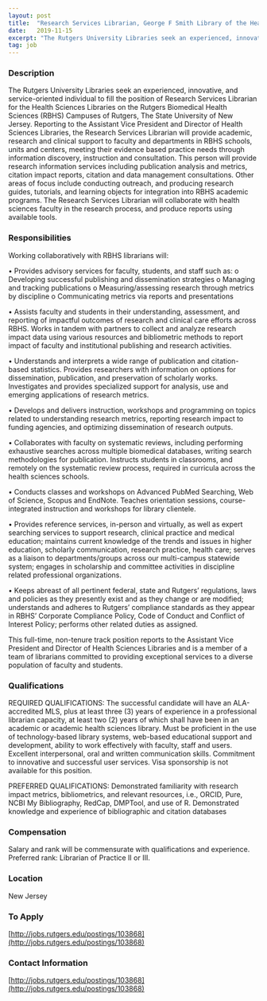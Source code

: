 ```yaml
---
layout: post
title:  "Research Services Librarian, George F Smith Library of the Health Sciences - Rutgers University Libraries"
date:   2019-11-15
excerpt: "The Rutgers University Libraries seek an experienced, innovative, and service-oriented individual to fill the position of Research Services Librarian for the Health Sciences Libraries on the Rutgers Biomedical Health Sciences (RBHS) Campuses of Rutgers, The State University of New Jersey. Reporting to the Assistant Vice President and Director of Health..."
tag: job
---
```


### Description   

The Rutgers University Libraries seek an experienced, innovative, and service-oriented individual to fill the position of Research Services Librarian for the Health Sciences Libraries on the Rutgers Biomedical Health Sciences (RBHS) Campuses of Rutgers, The State University of New Jersey. Reporting to the Assistant Vice President and Director of Health Sciences Libraries, the Research Services Librarian will provide academic, research and clinical support to faculty and departments in RBHS schools, units and centers, meeting their evidence based practice needs through information discovery, instruction and consultation. This person will provide research information services including publication analysis and metrics, citation impact reports, citation and data management consultations. Other areas of focus include conducting outreach, and producing research guides, tutorials, and learning objects for integration into RBHS academic programs. The Research Services Librarian will collaborate with health sciences faculty in the research process, and produce reports using available tools.


### Responsibilities   

Working collaboratively with RBHS librarians will:

• 	Provides advisory services for faculty, students, and staff such as:
o	Developing successful publishing and dissemination strategies
o	Managing and tracking publications
o	Measuring/assessing research through metrics by discipline
o	Communicating metrics via reports and presentations

• 	Assists faculty and students in their understanding, assessment, and reporting of impactful outcomes of research and clinical care efforts across RBHS. Works in tandem with partners to collect and analyze research impact data using various resources and bibliometric methods to report impact of faculty and institutional publishing and research activities.

• 	Understands and interprets a wide range of publication and citation-based statistics. Provides researchers with information on options for dissemination, publication, and preservation of scholarly works. Investigates and provides specialized support for analysis, use and emerging applications of research metrics. 

• 	Develops and delivers instruction, workshops and programming on topics related to understanding research metrics, reporting research impact to funding agencies, and optimizing dissemination of research outputs.

• 	Collaborates with faculty on systematic reviews, including performing exhaustive searches across multiple biomedical databases, writing search methodologies for publication. Instructs students in classrooms, and remotely on the systematic review process, required in curricula across the health sciences schools.

• 	Conducts classes and workshops on Advanced PubMed Searching, Web of Science, Scopus and EndNote. Teaches orientation sessions, course-integrated instruction and workshops for library clientele. 

• 	Provides reference services, in-person and virtually, as well as expert searching services to support research, clinical practice and medical education; maintains current knowledge of the trends and issues in higher education, scholarly communication, research practice, health care; serves as a liaison to departments/groups across our multi-campus statewide system; engages in scholarship and committee activities in discipline related professional organizations. 

• 	Keeps abreast of all pertinent federal, state and Rutgers’ regulations, laws and policies as they presently exist and as they change or are modified; understands and adheres to Rutgers’ compliance standards as they appear in RBHS’ Corporate Compliance Policy, Code of Conduct and Conflict of Interest Policy; performs other related duties as assigned.

This full-time, non-tenure track position reports to the Assistant Vice President and Director of Health Sciences Libraries and is a member of a team of librarians committed to providing exceptional services to a diverse population of faculty and students.  



### Qualifications   

REQUIRED QUALIFICATIONS: The successful candidate will have an ALA-accredited MLS, plus at least three (3) years of experience in a professional librarian capacity, at least two (2) years of which shall have been in an academic or academic health sciences library. Must be proficient in the use of technology-based library systems, web-based educational support and development, ability to work effectively with faculty, staff and users. Excellent interpersonal, oral and written communication skills. Commitment to innovative and successful user services. Visa sponsorship is not available for this position.

PREFERRED QUALIFICATIONS: Demonstrated familiarity with research impact metrics, bibliometrics, and relevant resources, i.e., ORCID, Pure, NCBI My Bibliography, RedCap, DMPTool, and use of R. Demonstrated knowledge and experience of bibliographic and citation databases



### Compensation   

Salary and rank will be commensurate with qualifications and experience.  Preferred rank: Librarian of Practice II or III.


### Location   

New Jersey




### To Apply   

[http://jobs.rutgers.edu/postings/103868](http://jobs.rutgers.edu/postings/103868)




### Contact Information   

[http://jobs.rutgers.edu/postings/103868](http://jobs.rutgers.edu/postings/103868)

